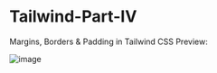 # Tailwind-Part-IV
Margins, Borders &amp; Padding in Tailwind CSS
 Preview:
 
![image](https://user-images.githubusercontent.com/15225177/222436060-a9fbcf43-d531-436a-9927-c8898c32a4b5.png)
